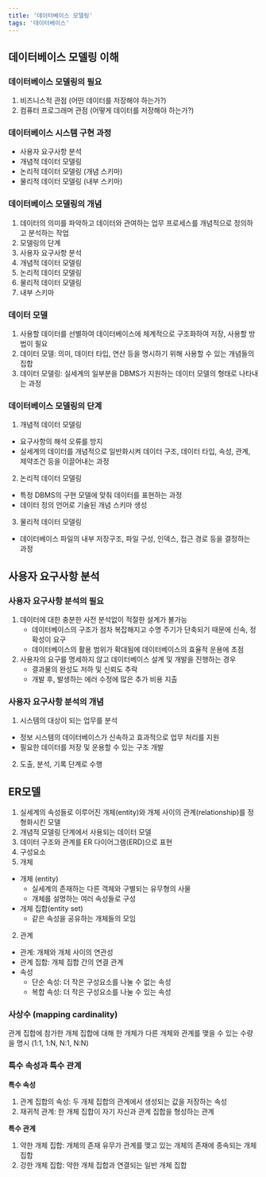 ```yaml
---
title: '데이터베이스 모델링'
tags: '데이터베이스'
---
```


## 데이터베이스 모델링 이해
### 데이터베이스 모델링의 필요
1. 비즈니스적 관점 (어떤 데이터를 저장해야 하는가?)
2. 컴퓨터 프로그래머 관점 (어떻게 데이터를 저장해야 하는가?)

### 데이터베이스 시스템 구현 과정
- 사용자 요구사항 분석
- 개념적 데이터 모델링
- 논리적 데이터 모델링 (개념 스키마)
- 물리적 데이터 모델링 (내부 스키마)

### 데이터베이스 모델링의 개념
1. 데이터의 의미를 파악하고 데이터와 관여하는 업무 프로세스를 개념적으로 정의하고 분석하는 작업
2. 모델링의 단계
  1. 사용자 요구사항 분석
  2. 개념적 데이터 모델링
  3. 논리적 데이터 모델링
  4. 물리적 데이터 모델링
  5. 내부 스키마

### 데이터 모델
1. 사용할 데이터를 선별하여 데이터베이스에 체계적으로 구조화하여 저장, 사용할 방법이 필요
2. 데이터 모델: 의미, 데이터 타입, 연산 등을 명시하기 위해 사용할 수 있는 개념들의 집합
3. 데이터 모델링: 실세계의 일부분을 DBMS가 지원하는 데이터 모델의 형태로 나타내는 과정

### 데이터베이스 모델링의 단계
1. 개념적 데이터 모델링
  - 요구사항의 해석 오류를 방지
  - 실세계의 데이터를 개념적으로 일반화시켜 데이터 구조, 데이터 타입, 속성, 관계, 제약조건 등을 이끌어내는 과정
2. 논리적 데이터 모델링
  - 특정 DBMS의 구현 모델에 맞춰 데이터를 표현하는 과정
  - 데이터 정의 언어로 기술된 개념 스키마 생성
3. 물리적 데이터 모델링
  - 데이터베이스 파일의 내부 저장구조, 파일 구성, 인덱스, 접근 경로 등을 결정하는 과정


## 사용자 요구사항 분석
### 사용자 요구사항 분석의 필요
1. 데이터에 대한 충분한 사전 분석없이 적절한 설계가 불가능
   - 데이터베이스의 구조가 점차 복잡해지고 수명 주기가 단축되기 때문에 신속, 정확성이 요구
   - 데이터베이스의 활용 범위가 확대됨에 데이터베이스의 효율적 운용에 초점
2. 사용자의 요구를 명세하지 않고 데이터베이스 설계 및 개발을 진행하는 경우
   - 결과물의 완성도 저하 및 신뢰도 추락
   - 개발 후, 발생하는 에러 수정에 많은 추가 비용 지출

### 사용자 요구사항 분석의 개념
1. 시스템의 대상이 되는 업무를 분석
  - 정보 시스템의 데이터베이스가 신속하고 효과적으로 업무 처리를 지원
  - 필요한 데이터를 저장 및 운용할 수 있는 구조 개발
2. 도출, 분석, 기록 단계로 수행

## ER모델
1. 실세계의 속성들로 이루어진 개체(entity)와 개체 사이의 관계(relationship)를 정형화시킨 모델
2. 개념적 모델링 단계에서 사용되는 데이터 모델
3. 데이터 구조와 관계를 ER 다이어그램(ERD)으로 표현
4. 구성요소
  1. 개체
  - 개체 (entity)
    - 실세계의 존재하는 다른 객체와 구별되는 유무형의 사물
    - 개체를 설명하는 여러 속성들로 구성
  - 개체 집합(entity set)
    - 같은 속성을 공유하는 개체들의 모임
  2. 관계
  - 관계: 개체와 개체 사이의 연관성
  - 관계 집합: 개체 집합 간의 연결 관계
  - 속성
    - 단순 속성: 더 작은 구성요소를 나눌 수 없는 속성
    - 복합 속성: 더 작은 구성요소를 나눌 수 있는 속성

### 사상수 (mapping cardinality)
관계 집합에 참가한 개체 집합에 대해 한 개체가 다른 개체와 관계를 맺을 수 있는 수량을 명시 (1:1, 1:N, N:1, N:N)

### 특수 속성과 특수 관계
<b>특수 속성</b>
1. 관계 집합의 속성: 두 개체 집합의 관계에서 생성되는 값을 저장하는 속성
2. 재귀적 관계: 한 개체 집합이 자기 자신과 관계 집합을 형성하는 관계

<b>특수 관계</b>
1. 약한 개체 집합: 개체의 존재 유무가 관계를 맺고 있는 개체의 존재에 종속되는 개체 집합
2. 강한 개체 집합: 약한 개체 집합과 연결되는 일반 개체 집합














